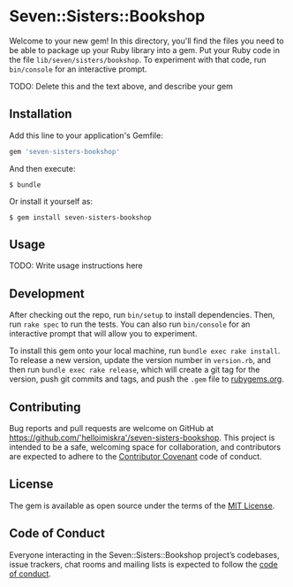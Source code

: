 # Seven::Sisters::Bookshop

Welcome to your new gem! In this directory, you'll find the files you need to be able to package up your Ruby library into a gem. Put your Ruby code in the file `lib/seven/sisters/bookshop`. To experiment with that code, run `bin/console` for an interactive prompt.

TODO: Delete this and the text above, and describe your gem

## Installation

Add this line to your application's Gemfile:

```ruby
gem 'seven-sisters-bookshop'
```

And then execute:

    $ bundle

Or install it yourself as:

    $ gem install seven-sisters-bookshop

## Usage

TODO: Write usage instructions here

## Development

After checking out the repo, run `bin/setup` to install dependencies. Then, run `rake spec` to run the tests. You can also run `bin/console` for an interactive prompt that will allow you to experiment.

To install this gem onto your local machine, run `bundle exec rake install`. To release a new version, update the version number in `version.rb`, and then run `bundle exec rake release`, which will create a git tag for the version, push git commits and tags, and push the `.gem` file to [rubygems.org](https://rubygems.org).

## Contributing

Bug reports and pull requests are welcome on GitHub at https://github.com/'helloimiskra'/seven-sisters-bookshop. This project is intended to be a safe, welcoming space for collaboration, and contributors are expected to adhere to the [Contributor Covenant](http://contributor-covenant.org) code of conduct.

## License

The gem is available as open source under the terms of the [MIT License](https://opensource.org/licenses/MIT).

## Code of Conduct

Everyone interacting in the Seven::Sisters::Bookshop project’s codebases, issue trackers, chat rooms and mailing lists is expected to follow the [code of conduct](https://github.com/'helloimiskra'/seven-sisters-bookshop/blob/master/CODE_OF_CONDUCT.md).
